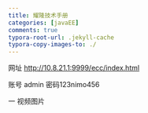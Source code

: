 ```yaml
---
title: 耀隆技术手册
categories: [javaEE]
comments: true
typora-root-url: .jekyll-cache
typora-copy-images-to: ./
---
```


网址 <http://10.8.21.1:9999/ecc/index.html>

账号 admin   密码123nimo456

一 视频图片


